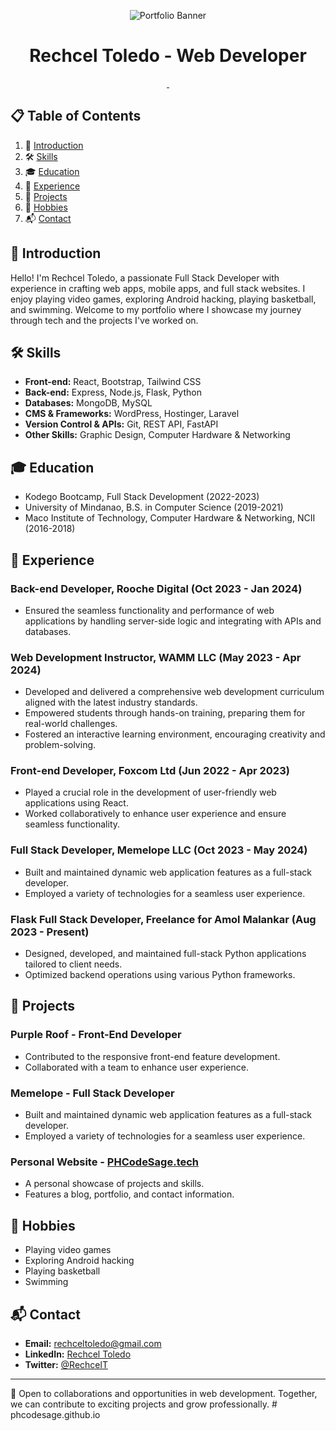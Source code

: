 <p align="center">
  <img alt="Portfolio Banner" src="https://phcodesage.tech/images/banner.jpg" />
</p>

<h1 align="center">
  Rechcel Toledo - Web Developer
</h1>

<p align="center">
  <a aria-label="LinkedIn" href="https://www.linkedin.com/in/rechcel-toledo/">
    <img alt="" src="https://img.shields.io/badge/LinkedIn-0077B5.svg?style=for-the-badge&logo=LinkedIn&labelColor=0077B5">
  </a>
  <a aria-label="GitHub" href="https://github.com/phcodesage">
    <img alt="" src="https://img.shields.io/badge/GitHub-181717.svg?style=for-the-badge&logo=GitHub&labelColor=181717">
  </a>
</p>

## 📋 Table of Contents

1. 🤖 [Introduction](#introduction)
2. 🛠️ [Skills](#skills)
3. 🎓 [Education](#education)
4. 💼 [Experience](#experience)
5. 🌟 [Projects](#projects)
6. 🏀 [Hobbies](#hobbies)
7. 📬 [Contact](#contact)

## <a name="introduction">🤖 Introduction</a>
Hello! I'm Rechcel Toledo, a passionate Full Stack Developer with experience in crafting web apps, mobile apps, and full stack websites. I enjoy playing video games, exploring Android hacking, playing basketball, and swimming. Welcome to my portfolio where I showcase my journey through tech and the projects I've worked on.

## <a name="skills">🛠️ Skills</a>

- **Front-end:** React, Bootstrap, Tailwind CSS
- **Back-end:** Express, Node.js, Flask, Python
- **Databases:** MongoDB, MySQL
- **CMS & Frameworks:** WordPress, Hostinger, Laravel
- **Version Control & APIs:** Git, REST API, FastAPI
- **Other Skills:** Graphic Design, Computer Hardware & Networking

## <a name="education">🎓 Education</a>

- Kodego Bootcamp, Full Stack Development (2022-2023)
- University of Mindanao, B.S. in Computer Science (2019-2021)
- Maco Institute of Technology, Computer Hardware & Networking, NCII (2016-2018)

## <a name="experience">💼 Experience</a>

### Back-end Developer, Rooche Digital (Oct 2023 - Jan 2024)
- Ensured the seamless functionality and performance of web applications by handling server-side logic and integrating with APIs and databases.

### Web Development Instructor, WAMM LLC (May 2023 - Apr 2024)
- Developed and delivered a comprehensive web development curriculum aligned with the latest industry standards.
- Empowered students through hands-on training, preparing them for real-world challenges.
- Fostered an interactive learning environment, encouraging creativity and problem-solving.

### Front-end Developer, Foxcom Ltd (Jun 2022 - Apr 2023)
- Played a crucial role in the development of user-friendly web applications using React.
- Worked collaboratively to enhance user experience and ensure seamless functionality.

### Full Stack Developer, Memelope LLC (Oct 2023 - May 2024)
- Built and maintained dynamic web application features as a full-stack developer.
- Employed a variety of technologies for a seamless user experience.

### Flask Full Stack Developer, Freelance for Amol Malankar (Aug 2023 - Present)
- Designed, developed, and maintained full-stack Python applications tailored to client needs.
- Optimized backend operations using various Python frameworks.

## <a name="projects">🌟 Projects</a>

### Purple Roof - Front-End Developer
- Contributed to the responsive front-end feature development.
- Collaborated with a team to enhance user experience.

### Memelope - Full Stack Developer
- Built and maintained dynamic web application features as a full-stack developer.
- Employed a variety of technologies for a seamless user experience.

### Personal Website - [PHCodeSage.tech](http://phcodesage.tech)
- A personal showcase of projects and skills.
- Features a blog, portfolio, and contact information.

## <a name="hobbies">🏀 Hobbies</a>
- Playing video games
- Exploring Android hacking
- Playing basketball
- Swimming

## <a name="contact">📬 Contact</a>
- **Email:** rechceltoledo@gmail.com
- **LinkedIn:** [Rechcel Toledo](https://www.linkedin.com/in/rechcel-toledo-4502b6233/)
- **Twitter:** [@RechcelT](https://twitter.com/RechcelT)

---

🤝 Open to collaborations and opportunities in web development. Together, we can contribute to exciting projects and grow professionally. # phcodesage.github.io
